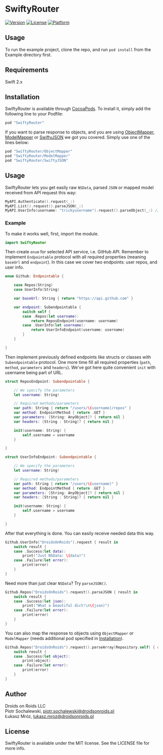 # SwiftyRouter

[![Version](https://img.shields.io/cocoapods/v/SwiftyRouter.svg?style=flat)](http://cocoapods.org/pods/SwiftyRouter)
[![License](https://img.shields.io/cocoapods/l/SwiftyRouter.svg?style=flat)](http://cocoapods.org/pods/SwiftyRouter)
[![Platform](https://img.shields.io/cocoapods/p/SwiftyRouter.svg?style=flat)](http://cocoapods.org/pods/SwiftyRouter)

## Usage

To run the example project, clone the repo, and run `pod install` from the Example directory first.

## Requirements

Swift 2.x

## Installation

SwiftyRouter is available through [CocoaPods](http://cocoapods.org). To install
it, simply add the following line to your Podfile:

```ruby
pod "SwiftyRouter"
```

If you want to parse response to objects, and you are using [ObjectMapper](https://github.com/Hearst-DD/ObjectMapper), [ModelMapper](https://github.com/lyft/mapper) or [SwiftyJSON](https://github.com/SwiftyJSON/SwiftyJSON) we got you covered. Simply use one of the lines below:

```ruby
pod "SwiftyRouter/ObjectMapper"
pod "SwiftyRouter/ModelMapper"
pod "SwiftyRouter/SwiftyJSON"
```

## Usage

SwiftyRouter lets you get easily raw `NSData`, parsed `JSON` or mapped model received from API request this way:

```swift
MyAPI.Authenticate().request(_:)
MyAPI.List().request().parseJSON(_:)
MyAPI.UserInfo(username: "trickyusername").request().parseObject(_:) // via ModelMapper or ObjectMapper
```

### Example

To make it works well, first, import the module.

```swift
import SwiftyRouter
```

Then create `enum` for selected API service, i.e. GitHub API. Remember to implement `Endpointable` protocol with all required properties (meaning `baseUrl` and `endpoint`). In this case we cover two endpoints: user repos, and user info.

```swift
enum Github: Endpointable {

    case Repos(String)
    case UserInfo(String)

    var baseUrl: String { return "https://api.github.com" }

    var endpoint: Subendpointable {
        switch self {
        case .Repos(let username):
            return ReposEndpoint(username: username)
        case .UserInfo(let username):
            return UserInfoEndpoint(username: username)
        }
    }

}
```

Then implement previously defined endpoints like structs or classes with `Subendpointable` protocol. One more time fill all required properties (`path`, `method`, `parameters` and `headers`). We've got here quite convenient `init` with username being part of URL.

```swift
struct ReposEndpoint: Subendpointable {

    // We specify the parameters
    let username: String!

    // Required methods/parameters
    var path: String { return "/users/\(username)/repos" }
    var method: EndpointMethod { return .GET }
    var parameters: [String: AnyObject]? { return nil }
    var headers: [String : String]? { return nil }

    init(username: String) {
        self.username = username
    }

}

struct UserInfoEndpoint: Subendpointable {

    // We specify the parameters
    let username: String!

    // Required methods/parameters
    var path: String { return "/users/\(username)" }
    var method: EndpointMethod { return .GET }
    var parameters: [String: AnyObject]? { return nil }
    var headers: [String : String]? { return nil }

    init(username: String) {
        self.username = username
    }

}
```

After that everything is done. You can easily receive needed data this way.

```swift
Github.UserInfo("DroidsOnRoids").request { result in
    switch result {
    case .Success(let data):
        print("Just NSData: \(data)")
    case .Failure(let error):
        print(error)
    }
}
```

Need more than just clear `NSData`? Try `parseJSON()`.

```swift
Github.Repos("DroidsOnRoids").request().parseJSON { result in
    switch result {
    case .Success(let json):
        print("What a beautiful dict!\n\(json)")
    case .Failure(let error):
        print(error)
    }
}
```

You can also map the response to objects using `ObjectMapper` or `ModelMapper` (needs additional pod specified in <a href="#installation">Installation</a>).
```swift
Github.Repos("DroidsOnRoids").request().parseArray(Repository.self) { result in
    switch result {
    case .Success(let object):
        print(object)
    case .Failure(let error):
        print(error)
    }
}
```

## Author

Droids on Roids LLC<br />
Piotr Sochalewski, piotr.sochalewski@droidsonroids.pl<br />
Łukasz Mróz, lukasz.mroz@droidsonroids.pl

## License

SwiftyRouter is available under the MIT license. See the LICENSE file for more info.
